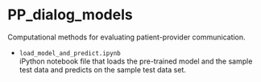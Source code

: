 # PP_dialog_models
Computational methods for evaluating patient-provider communication.

- `load_model_and_predict.ipynb` <br>
  iPython notebook file that loads the pre-trained model and the sample test data
  and predicts on the sample test data set.
  
  
  
  

